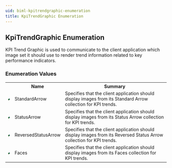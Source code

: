 ```yaml
---
uid: biml-kpitrendgraphic-enumeration
title: KpiTrendGraphic Enumeration
---
```


## KpiTrendGraphic Enumeration

<div class="LanguageSummary"><div class ="SummaryItem">KPI Trend Graphic is used to communicate to the client application which image set it should use to render trend information related to key performance indicators.</div></div>
<div class="EnumValueGroup">

### Enumeration Values

<table id="EnumValue" class="MemberList"><tbody><tr><th class="MemberTypeIconColumnHeader">&nbsp;</th><th class="MemberNameColumnHeader">Name</th><th class="MemberSummaryColumnHeader">Summary</th></tr><tr class="cd0"><td align="center" class="MemberTypeIcon"><img src="enumValue.png"></img></td><td class="MemberName">StandardArrow</td><td class="MemberSummary"><div class ="SummaryItem">Specifies that the client application should display images from its Standard Arrow collection for KPI trends.</div></td></tr><tr class="cd1"><td align="center" class="MemberTypeIcon"><img src="enumValue.png"></img></td><td class="MemberName">StatusArrow</td><td class="MemberSummary"><div class ="SummaryItem">Specifies that the client application should display images from its Status Arrow collection for KPI trends.</div></td></tr><tr class="cd0"><td align="center" class="MemberTypeIcon"><img src="enumValue.png"></img></td><td class="MemberName">ReversedStatusArrow</td><td class="MemberSummary"><div class ="SummaryItem">Specifies that the client application should display images from its Reversed Status Arrow collection for KPI trends.</div></td></tr><tr class="cd1"><td align="center" class="MemberTypeIcon"><img src="enumValue.png"></img></td><td class="MemberName">Faces</td><td class="MemberSummary"><div class ="SummaryItem">Specifies that the client application should display images from its Faces collection for KPI trends.</div></td></tr></tbody></table>
</div>